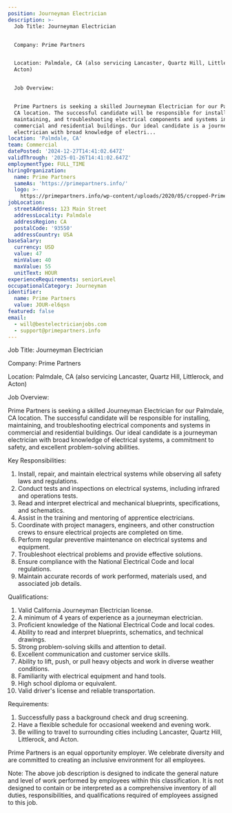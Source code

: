 ```yaml
---
position: Journeyman Electrician
description: >-
  Job Title: Journeyman Electrician


  Company: Prime Partners


  Location: Palmdale, CA (also servicing Lancaster, Quartz Hill, Littlerock, and
  Acton)


  Job Overview:


  Prime Partners is seeking a skilled Journeyman Electrician for our Palmdale,
  CA location. The successful candidate will be responsible for installing,
  maintaining, and troubleshooting electrical components and systems in
  commercial and residential buildings. Our ideal candidate is a journeyman
  electrician with broad knowledge of electri...
location: 'Palmdale, CA'
team: Commercial
datePosted: '2024-12-27T14:41:02.647Z'
validThrough: '2025-01-26T14:41:02.647Z'
employmentType: FULL_TIME
hiringOrganization:
  name: Prime Partners
  sameAs: 'https://primepartners.info/'
  logo: >-
    https://primepartners.info/wp-content/uploads/2020/05/cropped-Prime-Partners-Logo-NO-BG-1-1.png
jobLocation:
  streetAddress: 123 Main Street
  addressLocality: Palmdale
  addressRegion: CA
  postalCode: '93550'
  addressCountry: USA
baseSalary:
  currency: USD
  value: 47
  minValue: 40
  maxValue: 55
  unitText: HOUR
experienceRequirements: seniorLevel
occupationalCategory: Journeyman
identifier:
  name: Prime Partners
  value: JOUR-el6qsn
featured: false
email:
  - will@bestelectricianjobs.com
  - support@primepartners.info
---
```




Job Title: Journeyman Electrician

Company: Prime Partners

Location: Palmdale, CA (also servicing Lancaster, Quartz Hill, Littlerock, and Acton)

Job Overview:

Prime Partners is seeking a skilled Journeyman Electrician for our Palmdale, CA location. The successful candidate will be responsible for installing, maintaining, and troubleshooting electrical components and systems in commercial and residential buildings. Our ideal candidate is a journeyman electrician with broad knowledge of electrical systems, a commitment to safety, and excellent problem-solving abilities.

Key Responsibilities:

1. Install, repair, and maintain electrical systems while observing all safety laws and regulations.
2. Conduct tests and inspections on electrical systems, including infrared and operations tests.
3. Read and interpret electrical and mechanical blueprints, specifications, and schematics.
4. Assist in the training and mentoring of apprentice electricians.
5. Coordinate with project managers, engineers, and other construction crews to ensure electrical projects are completed on time.
6. Perform regular preventive maintenance on electrical systems and equipment.
7. Troubleshoot electrical problems and provide effective solutions.
8. Ensure compliance with the National Electrical Code and local regulations.
9. Maintain accurate records of work performed, materials used, and associated job details.

Qualifications:

1. Valid California Journeyman Electrician license.
2. A minimum of 4 years of experience as a journeyman electrician.
3. Proficient knowledge of the National Electrical Code and local codes.
4. Ability to read and interpret blueprints, schematics, and technical drawings.
5. Strong problem-solving skills and attention to detail.
6. Excellent communication and customer service skills.
7. Ability to lift, push, or pull heavy objects and work in diverse weather conditions.
8. Familiarity with electrical equipment and hand tools.
9. High school diploma or equivalent.
10. Valid driver's license and reliable transportation.

Requirements:

1. Successfully pass a background check and drug screening.
2. Have a flexible schedule for occasional weekend and evening work.
3. Be willing to travel to surrounding cities including Lancaster, Quartz Hill, Littlerock, and Acton.

Prime Partners is an equal opportunity employer. We celebrate diversity and are committed to creating an inclusive environment for all employees. 

Note: The above job description is designed to indicate the general nature and level of work performed by employees within this classification. It is not designed to contain or be interpreted as a comprehensive inventory of all duties, responsibilities, and qualifications required of employees assigned to this job.
